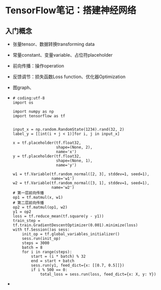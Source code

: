 # TensorFlow笔记：搭建神经网络

## 入门概念

- 张量tensor、数据转换transforming data

- 常量constant、变量variable、占位符placeholder

- 前向传播：操作operation

- 反馈调节：损失函数Loss function、优化器Optimization

- 图graph、

- ~~~
  # coding:utf-8
  import os
  
  import numpy as np
  import tensorflow as tf
  
  
  input_x = np.random.RandomState(1234).rand(32, 2)
  label_y = [[int(i + j < 1)]for i, j in input_x]
  
  x = tf.placeholder(tf.float32,
                     shape=(None, 2),
                     name='x')
  y = tf.placeholder(tf.float32,
                     shape=(None, 1),
                     name='y')
  
  w1 = tf.Variable(tf.random_normal([2, 3], stddev=1, seed=1),
                   name='w1')
  w2 = tf.Variable(tf.random_normal([3, 1], stddev=1, seed=1),
                   name='w2')
  # 第一层前向传播
  op1 = tf.matmul(x, w1)
  # 第二层前向传播
  op2 = tf.matmul(op1, w2)
  y1 = op2
  loss = tf.reduce_mean(tf.square(y - y1))
  train_step = tf.train.GradientDescentOptimizer(0.001).minimize(loss)
  with tf.Session()as sess:
      init_op = tf.global_variables_initializer()
      sess.run(init_op)
      steps = 3000
      batch = 8
      for i in range(steps):
          start = (i * batch) % 32
          end = start + batch
          sess.run(y1, feed_dict={x: [[0.7, 0.5]]})
          if i % 500 == 0:
              total_loss = sess.run(loss, feed_dict={x: X, y: Y})
  
  ~~~

- 